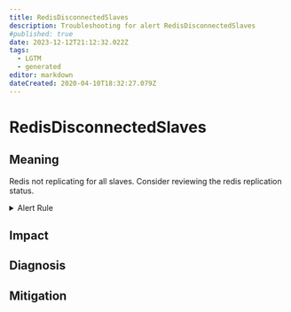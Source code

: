 ```yaml
---
title: RedisDisconnectedSlaves
description: Troubleshooting for alert RedisDisconnectedSlaves
#published: true
date: 2023-12-12T21:12:32.022Z
tags: 
  - LGTM
  - generated
editor: markdown
dateCreated: 2020-04-10T18:32:27.079Z
---
```


# RedisDisconnectedSlaves

## Meaning
[//]: # "Short paragraph that explains what the alert means"
Redis not replicating for all slaves. Consider reviewing the redis replication status.

<details>
  <summary>Alert Rule</summary>

{{% rule "redis/oliver006-redis-exporter.yml" "RedisDisconnectedSlaves" %}}

<!-- Rule when generated

```yaml
alert: RedisDisconnectedSlaves
expr: count without (instance, job) (redis_connected_slaves) - sum without (instance, job) (redis_connected_slaves) - 1 > 0
for: 0m
labels:
    severity: critical
annotations:
    summary: Redis disconnected slaves (instance {{ $labels.instance }})
    description: |-
        Redis not replicating for all slaves. Consider reviewing the redis replication status.
          VALUE = {{ $value }}
          LABELS = {{ $labels }}
    runbook: https://github.com/srerun/prometheus-alerts/blob/main/content/runbooks/oliver006-redis-exporter/RedisDisconnectedSlaves.md

```

-->

</details>


## Impact
[//]: # "What could / will happen if the alert is not addressed"



## Diagnosis
[//]: # "Steps to take to identify the cause of the problem"



## Mitigation
[//]: # "The steps necessary to resolve the alert"
